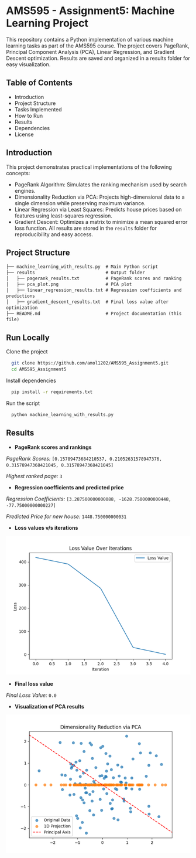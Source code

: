
# AMS595 - Assignment5: Machine Learning Project

This repository contains a Python implementation of various machine learning tasks as part of the AMS595 course. The project covers PageRank, Principal Component Analysis (PCA), Linear Regression, and Gradient Descent optimization. Results are saved and organized in a results folder for easy visualization.


## Table of Contents

- Introduction
- Project Structure
- Tasks Implemented
- How to Run
- Results
- Dependencies
- License
## Introduction

This project demonstrates practical implementations of the following concepts:

- PageRank Algorithm: Simulates the ranking mechanism used by search engines.
- Dimensionality Reduction via PCA: Projects high-dimensional data to a single dimension while preserving maximum variance.
- Linear Regression via Least Squares: Predicts house prices based on features using least-squares regression.
- Gradient Descent: Optimizes a matrix to minimize a mean squared error loss function.
All results are stored in the `results` folder for reproducibility and easy access.
## Project Structure

```
├── machine_learning_with_results.py  # Main Python script
├── results                           # Output folder
│   ├── pagerank_results.txt          # PageRank scores and ranking
│   ├── pca_plot.png                  # PCA plot
│   ├── linear_regression_results.txt # Regression coefficients and predictions
│   ├── gradient_descent_results.txt  # Final loss value after optimization
├── README.md                         # Project documentation (this file)
```

## Run Locally

Clone the project

```bash
  git clone https://github.com/amol1202/AMS595_Assignment5.git
  cd AMS595_Assignment5
```

Install dependencies

```bash
  pip install -r requirements.txt
```

Run the script

```bash
  python machine_learning_with_results.py
```


## Results

- **PageRank scores and rankings**

*PageRank Scores:* `[0.15789473684210537, 0.21052631578947376, 0.31578947368421045, 0.31578947368421045]`

*Highest ranked page:* `3`


- **Regression coefficients and predicted price**

*Regression Coefficients:* `[3.287500000000088, -1628.7500000000448, -77.75000000000227]`

*Predicted Price for new house:* `1448.750000000031`

- **Loss values v/s iterations**

![Loss_Resuls](results/loss_plot.png)

- **Final loss value**

*Final Loss Value:* `0.0`

- **Visualization of PCA results**

![PCA_Resuls](results/pca_plot.png)

